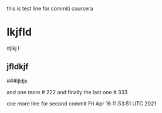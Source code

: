 
this is test line for commiti  coursera
# lkjfld
#jlkj l
## jfldkjf
###ljldjs

and one more # 222
and finally the last one # 333

one more line for second commit
Fri Apr 16 11:53:51 UTC 2021
